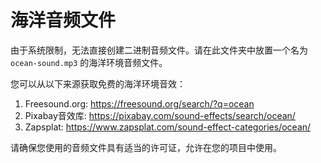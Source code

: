 # 海洋音频文件

由于系统限制，无法直接创建二进制音频文件。请在此文件夹中放置一个名为 `ocean-sound.mp3` 的海洋环境音频文件。

您可以从以下来源获取免费的海洋环境音效：

1. Freesound.org: https://freesound.org/search/?q=ocean
2. Pixabay音效库: https://pixabay.com/sound-effects/search/ocean/
3. Zapsplat: https://www.zapsplat.com/sound-effect-categories/ocean/

请确保您使用的音频文件具有适当的许可证，允许在您的项目中使用。